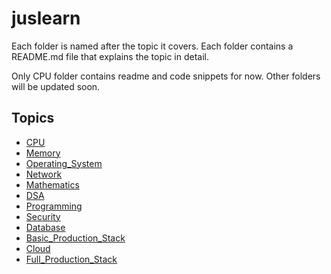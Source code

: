 # juslearn

Each folder is named after the topic it covers. Each folder contains a README.md file that explains the topic in detail.

Only CPU folder contains readme and code snippets for now. Other folders will be updated soon.

## Topics
- [CPU](CPU/README.md)
- [Memory](Memory/README.md)
- [Operating_System](Operating_System/README.md)
- [Network](Network/README.md)
- [Mathematics](Mathematics/README.md)
- [DSA](DSA/README.md)
- [Programming](Programming/README.md)
- [Security](Security/README.md)
- [Database](Database/README.md)
- [Basic_Production_Stack](Basic_Production_Stack/README.md)
- [Cloud](Cloud/README.md)
- [Full_Production_Stack](Full_Production_Stack/README.md)